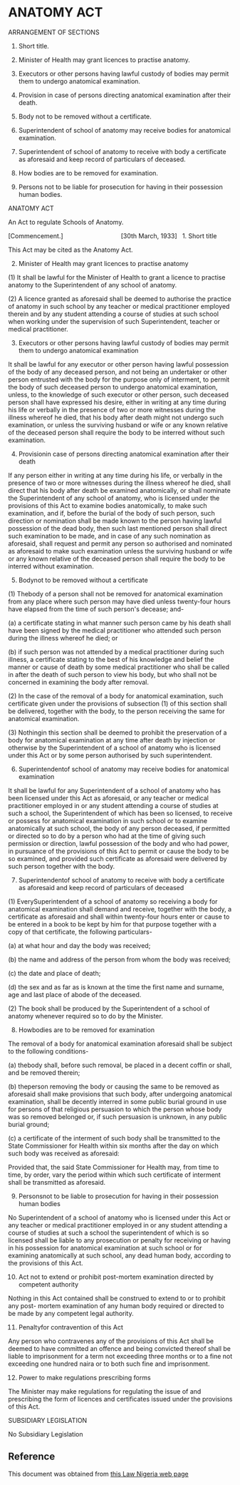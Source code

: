 # ANATOMY ACT

ARRANGEMENT OF SECTIONS

1. Short title.

2. Minister of Health may grant licences to practise anatomy.

3. Executors or other persons having lawful custody of bodies may permit them to undergo anatomical examination.

4. Provision in case of persons directing anatomical examination after their death.

5. Body not to be removed without a certificate.

6. Superintendent of school of anatomy may receive bodies for anatomical examination.

7. Superintendent of school of anatomy to receive with body a certificate as aforesaid and keep record of particulars of deceased.

8. How bodies are to be removed for examination.

9. Persons not to be liable for prosecution for having in their possession human bodies.

ANATOMY ACT

An Act to regulate Schools of Anatomy.

[Commencement.]                                 [30th March, 1933]   1. Short title

This Act may be cited as the Anatomy Act.

2. Minister of Health may grant licences to practise anatomy

(1) It shall be lawful for the Minister of Health to grant a licence to practise anatomy to the Superintendent of any school of anatomy.

(2) A licence granted as aforesaid shall be deemed to authorise the practice of anatomy in such school by any teacher or medical practitioner employed therein and by any student attending a course of studies at such school when working under the supervision of such Superintendent, teacher or medical practitioner.

3. Executors or other persons having lawful custody of bodies may permit them to undergo anatomical examination

It shall be lawful for any executor or other person having lawful possession of the body of any deceased person, and not being an undertaker or other person entrusted with the body for the purpose only of interment, to permit the body of such deceased person to undergo anatomical examination, unless, to the knowledge of such executor or other person, such deceased person shall have expressed his desire, either in writing at any time during his life or verbally in the presence of two or more witnesses during the illness whereof he died, that his body after death might not undergo such examination, or unless the surviving husband or wife or any known relative of the deceased person shall require the body to be interred without such examination.

4. Provisionin case of persons directing anatomical examination after their death

If any person either in writing at any time during his life, or verbally in the presence of two or more witnesses during the illness whereof he died, shall direct that his body after death be examined anatomically, or shall nominate the Superintendent of any school of anatomy, who is licensed under the provisions of this Act to examine bodies anatomically, to make such examination, and if, before the burial of the body of such person, such direction or nomination shall be made known to the person having lawful possession of the dead body, then such last mentioned person shall direct such examination to be made, and in case of any such nomination as aforesaid, shall request and permit any person so authorised and nominated as aforesaid to make such examination unless the surviving husband or wife or any known relative of the deceased person shall require the body to be interred without examination.

5. Bodynot to be removed without a certificate

(1) Thebody of a person shall not be removed for anatomical examination from any place where such person may have died unless twenty-four hours have elapsed from the time of such person's decease; and-

(a) a certificate stating in what manner such person came by his death shall have been signed by the medical practitioner who attended such person during the illness whereof he died; or

(b) if such person was not attended by a medical practitioner during such illness, a certificate stating to the best of his knowledge and belief the manner or cause of death by some medical practitioner who shall be called in after the death of such person to view his body, but who shall not be concerned in examining the body after removal.

(2) In the case of the removal of a body for anatomical examination, such certificate given under the provisions of subsection (1) of this section shall be delivered, together with the body, to the person receiving the same for anatomical examination.

(3) Nothingin this section shall be deemed to prohibit the preservation of a body for anatomical examination at any time after death by injection or otherwise by the Superintendent of a school of anatomy who is licensed under this Act or by some person authorised by such superintendent.

6. Superintendentof school of anatomy may receive bodies for anatomical examination

It shall be lawful for any Superintendent of a school of anatomy who has been licensed under this Act as aforesaid, or any teacher or medical practitioner employed in or any student attending a course of studies at such a school, the Superintendent of which has been so licensed, to receive or possess for anatomical examination in such school or to examine anatomically at such school, the body of any person deceased, if permitted or directed so to do by a person who had at the time of giving such permission or direction, lawful possession of the body and who had power, in pursuance of the provisions of this Act to permit or cause the body to be so examined, and provided such certificate as aforesaid were delivered by such person together with the body.

7. Superintendentof school of anatomy to receive with body a certificate as aforesaid and keep record of particulars of deceased

(1) EverySuperintendent of a school of anatomy so receiving a body for anatomical examination shall demand and receive, together with the body, a certificate as aforesaid and shall within twenty-four hours enter or cause to be entered in a book to be kept by him for that purpose together with a copy of that certificate, the following particulars-

(a) at what hour and day the body was received;

(b) the name and address of the person from whom the body was received;

(c) the date and place of death;

(d) the sex and as far as is known at the time the first name and surname, age and last place of abode of the deceased.

(2) The book shall be produced by the Superintendent of a school of anatomy whenever required so to do by the Minister.

8. Howbodies are to be removed for examination

The removal of a body for anatomical examination aforesaid shall be subject to the following conditions-

(a) thebody shall, before such removal, be placed in a decent coffin or shall, and be removed therein;

(b) theperson removing the body or causing the same to be removed as aforesaid shall make provisions that such body, after undergoing anatomical examination, shall be decently interred in some public burial ground in use for persons of that religious persuasion to which the person whose body was so removed belonged or, if such persuasion is unknown, in any public burial ground;

(c) a certificate of the interment of such body shall be transmitted to the State Commissioner for Health within six months after the day on which such body was received as aforesaid:

Provided that, the said State Commissioner for Health may, from time to time, by order, vary the period within which such certificate of interment shall be transmitted as aforesaid.

9. Personsnot to be liable to prosecution for having in their possession human bodies

No Superintendent of a school of anatomy who is licensed under this Act or any teacher or medical practitioner employed in or any student attending a course of studies at such a school the superintendent of which is so licensed shall be liable to any prosecution or penalty for receiving or having in his possession for anatomical examination at such school or for examining anatomically at such school, any dead human body, according to the provisions of this Act.

10. Act not to extend or prohibit post-mortem examination directed by competent authority

Nothing in this Act contained shall be construed to extend to or to prohibit any post- mortem examination of any human body required or directed to be made by any competent legal authority.

11. Penaltyfor contravention of this Act

Any person who contravenes any of the provisions of this Act shall be deemed to have committed an offence and being convicted thereof shall be liable to imprisonment for a term not exceeding three months or to a fine not exceeding one hundred naira or to both such fine and imprisonment.

12. Power to make regulations prescribing forms

The Minister may make regulations for regulating the issue of and prescribing the form of licences and certificates issued under the provisions of this Act.

SUBSIDIARY LEGISLATION

No Subsidiary Legislation

## Reference

This document was obtained from [this Law Nigeria web page](http://www.lawnigeria.com/LFN/A/Anatomy-Act.php)
